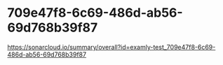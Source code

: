 # 709e47f8-6c69-486d-ab56-69d768b39f87
https://sonarcloud.io/summary/overall?id=examly-test_709e47f8-6c69-486d-ab56-69d768b39f87

